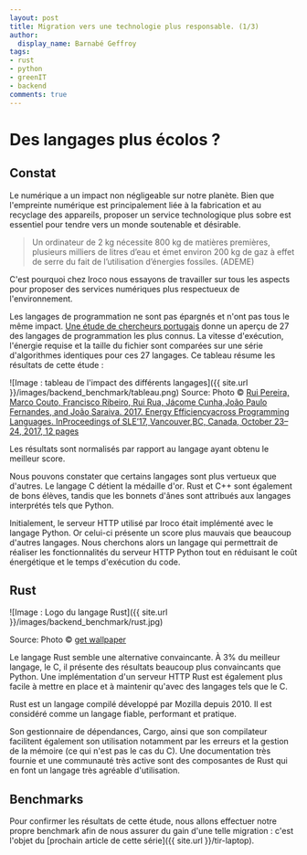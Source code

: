 ```yaml
---
layout: post
title: Migration vers une technologie plus responsable. (1/3)
author:
  display_name: Barnabé Geffroy
tags:
- rust
- python
- greenIT
- backend
comments: true
---
```



# Des langages plus écolos ?

## Constat

Le numérique a un impact non négligeable sur notre planète. Bien que l'empreinte numérique est principalement liée à la fabrication et au recyclage des appareils, proposer un service technologique plus sobre est essentiel pour tendre vers un monde soutenable et désirable.

> Un ordinateur de 2 kg nécessite 800 kg de matières premières, plusieurs milliers de litres d’eau et émet environ 200 kg de gaz à effet de serre du fait de l’utilisation d’énergies fossiles. (ADEME)

C'est pourquoi chez Iroco nous essayons de travailler sur tous les aspects pour proposer des services numériques plus respectueux de l'environnement.


Les langages de programmation ne sont pas épargnés et n'ont pas tous le même impact. [Une étude de chercheurs portugais](https://sites.google.com/view/energy-efficiency-languages) donne un aperçu de 27 des langages de programmation les plus connus. La vitesse d'exécution, l'énergie requise et la taille du fichier sont comparées sur une série d'algorithmes identiques pour ces 27 langages. Ce tableau résume les résultats de cette étude :

![Image : tableau de l'impact des différents langages]({{ site.url }}/images/backend_benchmark/tableau.png)
Source: Photo © [Rui Pereira, Marco Couto, Francisco Ribeiro, Rui Rua, Jácome Cunha,João Paulo Fernandes, and João Saraiva. 2017. Energy Efficiencyacross Programming Languages. InProceedings of SLE’17, Vancouver,BC, Canada, October 23–24, 2017, 12 pages](https://dl.acm.org/doi/10.1145/3136014.3136031)

Les résultats sont normalisés par rapport au langage ayant obtenu le meilleur score.

Nous pouvons constater que certains langages sont plus vertueux que d'autres. Le langage C détient la médaille d'or. Rust et C++ sont également de bons élèves, tandis que les bonnets d'ânes sont attribués aux langages interprétés tels que Python.

Initialement, le serveur HTTP utilisé par Iroco était implémenté avec le langage Python. Or celui-ci présente un score plus mauvais que beaucoup d'autres langages. Nous cherchons alors un langage qui permettrait de réaliser les fonctionnalités du serveur HTTP Python tout en réduisant le coût énergétique et le temps d'exécution du code.

## Rust

![Image : Logo du langage Rust]({{ site.url }}/images/backend_benchmark/rust.jpg)

Source: Photo © [get wallpaper](https://getwallpapers.com)

Le langage Rust semble une alternative convaincante. À 3% du meilleur langage, le C, il présente des résultats beaucoup plus convaincants que Python. Une implémentation d'un serveur HTTP Rust est également plus facile à mettre en place et à maintenir qu'avec des langages tels que le C.

Rust est un langage compilé développé par Mozilla depuis 2010. Il est considéré comme un langage fiable, performant et pratique.

Son gestionnaire de dépendances, Cargo, ainsi que son compilateur facilitent également son utilisation notamment par les erreurs et la gestion de la mémoire (ce qui n'est pas le cas du C). Une documentation très fournie et une communauté très active sont des composantes de Rust qui en font un langage très agréable d'utilisation.

## Benchmarks

Pour confirmer les résultats de cette étude, nous allons effectuer notre propre benchmark afin de nous assurer du gain d'une telle migration : c'est l'objet du [prochain article de cette série]({{ site.url }}/tir-laptop).

